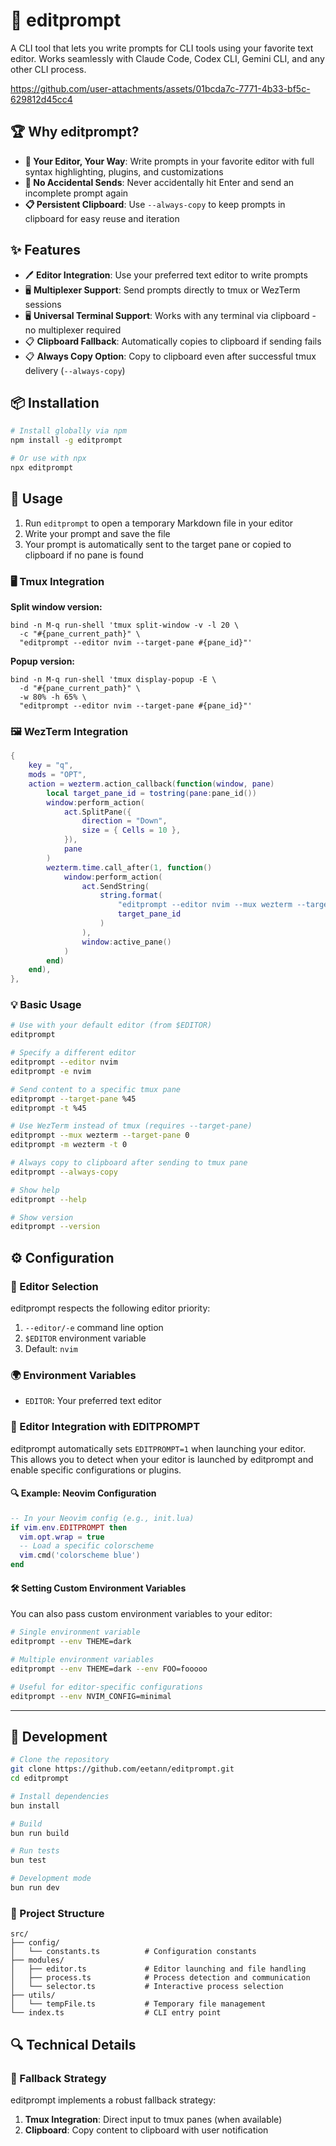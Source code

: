 # 📝 editprompt

A CLI tool that lets you write prompts for CLI tools using your favorite text editor. Works seamlessly with Claude Code, Codex CLI, Gemini CLI, and any other CLI process.

https://github.com/user-attachments/assets/01bcda7c-7771-4b33-bf5c-629812d45cc4


## 🏆 Why editprompt?

- **🎯 Your Editor, Your Way**: Write prompts in your favorite editor with full syntax highlighting, plugins, and customizations
- **🚫 No Accidental Sends**: Never accidentally hit Enter and send an incomplete prompt again
- **📋 Persistent Clipboard**: Use `--always-copy` to keep prompts in clipboard for easy reuse and iteration


## ✨ Features

- 🖊️ **Editor Integration**: Use your preferred text editor to write prompts
- 🖥️ **Multiplexer Support**: Send prompts directly to tmux or WezTerm sessions
- 🖥️ **Universal Terminal Support**: Works with any terminal via clipboard - no multiplexer required
- 📋 **Clipboard Fallback**: Automatically copies to clipboard if sending fails
- 📋 **Always Copy Option**: Copy to clipboard even after successful tmux delivery (`--always-copy`)


## 📦 Installation

```bash
# Install globally via npm
npm install -g editprompt

# Or use with npx
npx editprompt
```

## 🚀 Usage

1. Run `editprompt` to open a temporary Markdown file in your editor
2. Write your prompt and save the file
3. Your prompt is automatically sent to the target pane or copied to clipboard if no pane is found


### 🖥️ Tmux Integration

**Split window version:**
```tmux
bind -n M-q run-shell 'tmux split-window -v -l 20 \
  -c "#{pane_current_path}" \
  "editprompt --editor nvim --target-pane #{pane_id}"'
```

**Popup version:**
```tmux
bind -n M-q run-shell 'tmux display-popup -E \
  -d "#{pane_current_path}" \
  -w 80% -h 65% \
  "editprompt --editor nvim --target-pane #{pane_id}"'
```


### 🖼️ WezTerm Integration
```lua
{
    key = "q",
    mods = "OPT",
    action = wezterm.action_callback(function(window, pane)
        local target_pane_id = tostring(pane:pane_id())
        window:perform_action(
            act.SplitPane({
                direction = "Down",
                size = { Cells = 10 },
            }),
            pane
        )
        wezterm.time.call_after(1, function()
            window:perform_action(
                act.SendString(
                    string.format(
                        "editprompt --editor nvim --mux wezterm --target-pane %s\n",
                        target_pane_id
                    )
                ),
                window:active_pane()
            )
        end)
    end),
},
```

### 💡 Basic Usage

```bash
# Use with your default editor (from $EDITOR)
editprompt

# Specify a different editor
editprompt --editor nvim
editprompt -e nvim

# Send content to a specific tmux pane
editprompt --target-pane %45
editprompt -t %45

# Use WezTerm instead of tmux (requires --target-pane)
editprompt --mux wezterm --target-pane 0
editprompt -m wezterm -t 0

# Always copy to clipboard after sending to tmux pane
editprompt --always-copy

# Show help
editprompt --help

# Show version
editprompt --version
```



## ⚙️ Configuration

### 📝 Editor Selection

editprompt respects the following editor priority:

1. `--editor/-e` command line option
2. `$EDITOR` environment variable  
3. Default: `nvim`

### 🌍 Environment Variables

- `EDITOR`: Your preferred text editor

### 🔧 Editor Integration with EDITPROMPT

editprompt automatically sets `EDITPROMPT=1` when launching your editor. This allows you to detect when your editor is launched by editprompt and enable specific configurations or plugins.

#### 🔍 Example: Neovim Configuration

```lua
-- In your Neovim config (e.g., init.lua)
if vim.env.EDITPROMPT then
  vim.opt.wrap = true
  -- Load a specific colorscheme
  vim.cmd('colorscheme blue')
end
```

#### 🛠️ Setting Custom Environment Variables

You can also pass custom environment variables to your editor:

```bash
# Single environment variable
editprompt --env THEME=dark

# Multiple environment variables
editprompt --env THEME=dark --env FOO=fooooo

# Useful for editor-specific configurations
editprompt --env NVIM_CONFIG=minimal
```

---

## 🔧 Development

```bash
# Clone the repository
git clone https://github.com/eetann/editprompt.git
cd editprompt

# Install dependencies
bun install

# Build
bun run build

# Run tests
bun test

# Development mode
bun run dev
```

### 📁 Project Structure

```
src/
├── config/
│   └── constants.ts          # Configuration constants
├── modules/
│   ├── editor.ts             # Editor launching and file handling
│   ├── process.ts            # Process detection and communication
│   └── selector.ts           # Interactive process selection
├── utils/
│   └── tempFile.ts           # Temporary file management
└── index.ts                  # CLI entry point
```

## 🔍 Technical Details

### 🔄 Fallback Strategy

editprompt implements a robust fallback strategy:

1. **Tmux Integration**: Direct input to tmux panes (when available)
2. **Clipboard**: Copy content to clipboard with user notification

